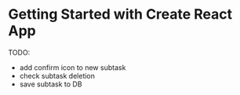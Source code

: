 # Getting Started with Create React App

TODO:
- add confirm icon to new subtask
- check subtask deletion
- save subtask to DB